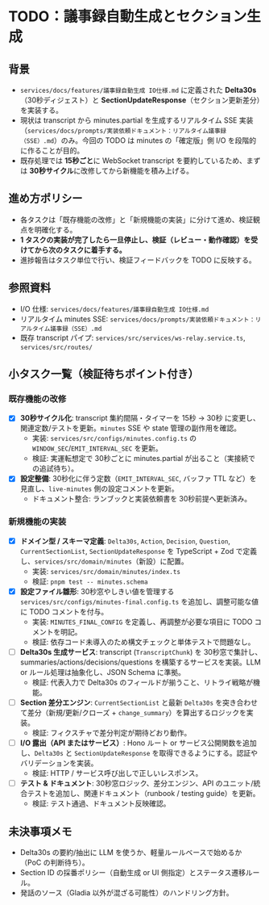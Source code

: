# TODO：議事録自動生成とセクション生成

## 背景
- `services/docs/features/議事録自動生成 IO仕様.md` に定義された **Delta30s**（30秒ディジェスト）と **SectionUpdateResponse**（セクション更新差分）を実装する。
- 現状は transcript から minutes.partial を生成するリアルタイム SSE 実装（`services/docs/prompts/実装依頼ドキュメント：リアルタイム議事録（SSE）.md`）のみ。今回の TODO は minutes の「確定版」側 I/O を段階的に作ることが目的。
- 既存処理では **15秒ごと**に WebSocket transcript を要約しているため、まずは **30秒サイクル**に改修してから新機能を積み上げる。

## 進め方ポリシー
- 各タスクは「既存機能の改修」と「新規機能の実装」に分けて進め、検証観点を明確化する。
- **1 タスクの実装が完了したら一旦停止し、検証（レビュー・動作確認）を受けてから次のタスクに着手する。**
- 進捗報告はタスク単位で行い、検証フィードバックを TODO に反映する。

## 参照資料
- I/O 仕様: `services/docs/features/議事録自動生成 IO仕様.md`
- リアルタイム minutes SSE: `services/docs/prompts/実装依頼ドキュメント：リアルタイム議事録（SSE）.md`
- 既存 transcript パイプ: `services/src/services/ws-relay.service.ts`, `services/src/routes/`

## 小タスク一覧（検証待ちポイント付き）

### 既存機能の改修
- [x] **30秒サイクル化**: transcript 集約間隔・タイマーを 15秒 → 30秒 に変更し、関連定数/テストを更新。`minutes` SSE や state 管理の副作用を確認。
  - 実装: `services/src/configs/minutes.config.ts` の `WINDOW_SEC`/`EMIT_INTERVAL_SEC` を更新。
  - 検証: 実運転想定で 30秒ごとに minutes.partial が出ること（実接続での追試待ち）。
- [x] **設定整備**: 30秒化に伴う定数（`EMIT_INTERVAL_SEC`, バッファ TTL など）を見直し、`live-minutes` 側の設定コメントを更新。
  - ドキュメント整合: ランブックと実装依頼書を 30秒前提へ更新済み。

### 新規機能の実装
- [x] **ドメイン型 / スキーマ定義**: `Delta30s`, `Action`, `Decision`, `Question`, `CurrentSectionList`, `SectionUpdateResponse` を TypeScript + Zod で定義し、`services/src/domain/minutes`（新設）に配置。
  - 実装: `services/src/domain/minutes/index.ts`
  - 検証: `pnpm test -- minutes.schema`
- [x] **設定ファイル雛形**: 30秒窓やしきい値を管理する `services/src/configs/minutes-final.config.ts` を追加し、調整可能な値に TODO コメントを付与。
  - 実装: `MINUTES_FINAL_CONFIG` を定義し、再調整が必要な項目に TODO コメントを明記。
  - 検証: 依存コード未導入のため構文チェックと単体テストで問題なし。
- [ ] **Delta30s 生成サービス**: transcript (`TranscriptChunk`) を 30秒窓で集計し、summaries/actions/decisions/questions を構築するサービスを実装。LLM or ルール処理は抽象化し、JSON Schema に準拠。
  - 検証: 代表入力で Delta30s のフィールドが揃うこと、リトライ戦略が機能。
- [ ] **Section 差分エンジン**: `CurrentSectionList` と最新 `Delta30s` を突き合わせて差分（新規/更新/クローズ + `change_summary`）を算出するロジックを実装。
  - 検証: フィクスチャで差分判定が期待どおり動作。
- [ ] **I/O 露出（API またはサービス）**: Hono ルート or サービス公開関数を追加し、`Delta30s` と `SectionUpdateResponse` を取得できるようにする。認証やバリデーションを実装。
  - 検証: HTTP / サービス呼び出しで正しいレスポンス。
- [ ] **テスト & ドキュメント**: 30秒窓ロジック、差分エンジン、API のユニット/統合テストを追加し、関連ドキュメント（runbook / testing guide）を更新。
  - 検証: テスト通過、ドキュメント反映確認。

## 未決事項メモ
- Delta30s の要約/抽出に LLM を使うか、軽量ルールベースで始めるか（PoC の判断待ち）。
- Section ID の採番ポリシー（自動生成 or UI 側指定）とステータス遷移ルール。
- 発話のソース（Gladia 以外が混ざる可能性）のハンドリング方針。
